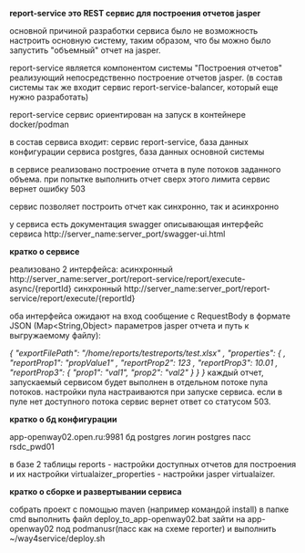 **report-service это REST сервис для построения отчетов jasper**

основной причиной разработки сервиса было не возможность настроить основную систему, таким 
образом, что бы можно было запустить "объемный" отчет на jasper.

report-service является компонентом системы "Построения отчетов" реализующий непосредственно 
построение отчетов jasper. (в состав системы так же входит сервис report-service-balancer, 
который еще нужно разработать)

report-service сервис ориентирован на запуск в контейнере docker/podman

в состав сервиса входит: сервис report-service, база данных конфигурации сервиса postgres, 
база данных основной системы

в сервисе реализовано построение отчета в пуле потоков заданного объема. при попытке выполнить 
отчет сверх этого лимита сервис вернет ошибку 503

сервис позволяет построить отчет как синхронно, так и асинхронно

у сервиса есть документация swagger описывающая интерфейс сервиса http://server_name:server_port/swagger-ui.html


**кратко о сервисе**

реализовано 2 интерфейса:
асинхронный http://server_name:server_port/report-service/report/execute-async/{reportId}
синхронный  http://server_name:server_port/report-service/report/execute/{reportId}

оба интерфейса ожидают на вход сообщение с RequestBody в формате JSON (Map<String,Object> параметров jasper отчета и путь к выгружаемому файлу):

*{
  "exportFilePath": "/home/reports/testreports/test.xlsx"
, "properties": {
  , "reportProp1": "propValue1"
  , "reportProp2": 123
  , "reportProp3": 10.01
  , "reportProp3": { "prop1": "val1", "prop2": "val2" }
  }
}*
каждый отчет, запускаемый сервисом будет выполнен в отдельном потоке пула потоков. настройки пула настраиваются при запуске сервиса.
если в пуле нет доступного потока сервис вернет ответ со статусом 503.

**кратко о бд конфигурации**

app-openway02.open.ru:9981 бд postgres логин postgres пасс rsdc_pwd01 

в базе 2 таблицы
reports - настройки доступных отчетов для построения и их настройки
virtualaizer_properties - настройки jasper virtualaizer.

**кратко о сборке и развертывании сервиса**

собрать проект с помощью maven (например командой install)
в папке cmd выполнить файл deploy_to_app-openway02.bat
зайти на app-openway02 под podmanusr(пасс как на схеме reporter) и выполнить ~/way4service/deploy.sh




 



